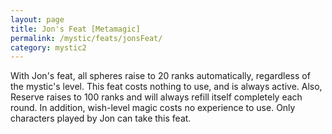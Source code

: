 ```yaml
---
layout: page
title: Jon's Feat [Metamagic]
permalink: /mystic/feats/jonsFeat/
category: mystic2
---
```

With Jon's feat, all spheres raise to 20 ranks automatically, regardless
of the mystic's level. This feat costs nothing to use, and is always
active. Also, Reserve raises to 100 ranks and will always refill itself
completely each round. In addition, wish-level magic costs no experience
to use. Only characters played by Jon can take this feat.
